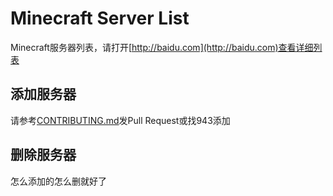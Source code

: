 # Minecraft Server List

Minecraft服务器列表，请打开[http://baidu.com](http://baidu.com)查看详细列表



## 添加服务器

请参考[CONTRIBUTING.md](CONTRIBUTING.md)发Pull Request或找943添加



## 删除服务器

怎么添加的怎么删就好了
